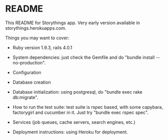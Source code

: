 # README

This README for Storythings app. Very early version available in storythings.herokuapps.com.

Things you may want to cover:

* Ruby version 1.9.3, rails 4.0.1

* System dependencies: just check the Gemfile and do "bundle install --no-production".

* Configuration

* Database creation

* Database initialization: using postgresql, do "bundle exec rake db:migrate".

* How to run the test suite: test suite is rspec based, with some capybara, factorygirl and cucumber in it. Just try "bundle exec rspec spec".

* Services (job queues, cache servers, search engines, etc.)

* Deployment instructions: using Heroku for deployment.

